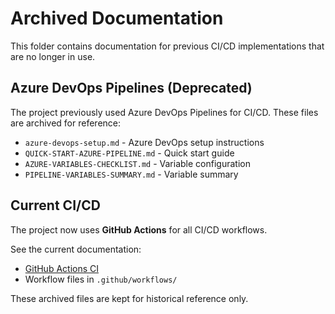 # Archived Documentation

This folder contains documentation for previous CI/CD implementations that are no longer in use.

## Azure DevOps Pipelines (Deprecated)

The project previously used Azure DevOps Pipelines for CI/CD. These files are archived for reference:

- `azure-devops-setup.md` - Azure DevOps setup instructions
- `QUICK-START-AZURE-PIPELINE.md` - Quick start guide
- `AZURE-VARIABLES-CHECKLIST.md` - Variable configuration
- `PIPELINE-VARIABLES-SUMMARY.md` - Variable summary

## Current CI/CD

The project now uses **GitHub Actions** for all CI/CD workflows.

See the current documentation:
- [GitHub Actions CI](../github-actions-ci.md)
- Workflow files in `.github/workflows/`

These archived files are kept for historical reference only.
